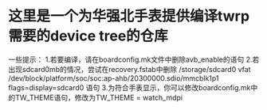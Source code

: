 # 这里是一个为华强北手表提供编译twrp需要的device tree的仓库
一些提示：
1.若要编译，请在boardconfig.mk文件中删除avb_enable的语句
2.若出现sdcard0mb的情况，尝试在recovery.fstab中删除
/storage/sdcard0     vfat     /dev/block/platform/soc/soc:ap-ahb/20300000.sdio/mmcblk1p1                flags=display=sdcard0
语句
3.为符合手表显示，你可以修改boardconfig.mk中的TW_THEME语句，修改为TW_THEME = watch_mdpi